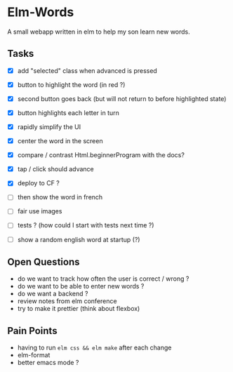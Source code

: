 Elm-Words
=========

A small webapp written in elm to help my son learn new words.


Tasks
-----
* [x] add "selected" class when advanced is pressed
* [x] button to highlight the word (in red ?)
* [x] second button goes back (but will not return to before highlighted state)
* [x] button highlights each letter in turn
* [x] rapidly simplify the UI
* [x] center the word in the screen
* [x] compare / contrast Html.beginnerProgram with the docs?
* [x] tap / click should advance
* [x] deploy to CF ?
* [ ] then show the word in french
* [ ] fair use images
* [ ] tests ? (how could I start with tests next time ?)
* [ ] show a random english word at startup (?)


Open Questions
--------------
* do we want to track how often the user is correct / wrong ?
* do we want to be able to enter new words ?
* do we want a backend ?
* review notes from elm conference
* try to make it prettier (think about flexbox)


Pain Points
-----------
* having to run `elm css && elm make` after each change
* elm-format
* better emacs mode ?
